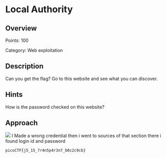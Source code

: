 # Local Authority

## Overview
Points:  100

Category: Web exploitation

## Description
Can you get the flag?
Go to this website and see what you can discover.


## Hints
How is the password checked on this website?

## Approach
![](https://imgur.com/Bz4vDt1.jpg)
I Made a wrong credential then i went to sources of that section there i found login id and password
> 

`picoCTF{j5_15_7r4n5p4r3n7_b0c2c9cb}`